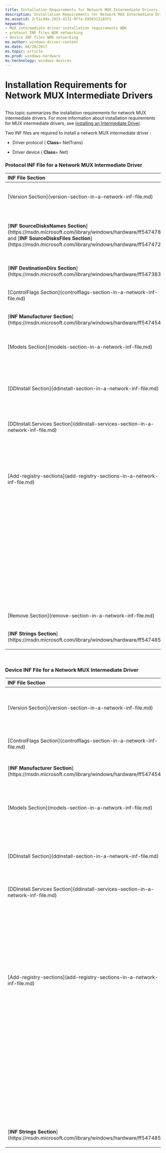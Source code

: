 ```yaml
---
title: Installation Requirements for Network MUX Intermediate Drivers
description: Installation Requirements for Network MUX Intermediate Drivers
ms.assetid: 2c51c40a-2015-4131-9ffa-6956313183f5
keywords:
- MUX intermediate driver installation requirements WDK
- protocol INF files WDK networking
- device INF files WDK networking
ms.author: windows-driver-content
ms.date: 04/20/2017
ms.topic: article
ms.prod: windows-hardware
ms.technology: windows-devices
---
```


# Installation Requirements for Network MUX Intermediate Drivers


## <a href="" id="ddk-installation-requirements-for-network-mux-intermediate-drivers-ng"></a>


This topic summarizes the installation requirements for network MUX intermediate drivers. For more information about installation requirements for MUX intermediate drivers, see [Installing an Intermediate Driver](installing-an-intermediate-driver.md).

Two INF files are required to install a network MUX intermediate driver :

-   Driver protocol ( **Class**= NetTrans)

-   Driver device ( **Class**= Net)

### Protocol INF File for a Network MUX Intermediate Driver

<table>
<colgroup>
<col width="33%" />
<col width="33%" />
<col width="33%" />
</colgroup>
<thead>
<tr class="header">
<th align="left">INF File Section</th>
<th align="left">Status</th>
<th align="left">Comments</th>
</tr>
</thead>
<tbody>
<tr class="odd">
<td align="left"><p>[Version Section](version-section-in-a-network-inf-file.md)</p></td>
<td align="left"><p>Required</p></td>
<td align="left"><p><strong>Class</strong>= NetTrans</p>
<p><strong>ClassGuid</strong>= {4D36E975-E325-11CE-BFC1-08002BE10318}</p></td>
</tr>
<tr class="even">
<td align="left"><p>[<strong>INF SourceDisksNames Section</strong>](https://msdn.microsoft.com/library/windows/hardware/ff547478) and [<strong>INF SourceDisksFiles Section</strong>](https://msdn.microsoft.com/library/windows/hardware/ff547472)</p></td>
<td align="left"><p>Required if ...</p></td>
<td align="left"><p>Required if the INF file is not distributed with Windows 2000. If the INF file is distributed with Windows 2000, a <strong>LayoutFile</strong> entry must be specified in the <strong>Version</strong> section, and the <strong>SourceDisksNames</strong> and <strong>SourceDisksFiles</strong> sections are not used.</p>
<p>No network-specific requirements.</p></td>
</tr>
<tr class="odd">
<td align="left"><p>[<strong>INF DestinationDirs Section</strong>](https://msdn.microsoft.com/library/windows/hardware/ff547383)</p></td>
<td align="left"><p>Required</p></td>
<td align="left"><p>No network-specific requirements.</p></td>
</tr>
<tr class="even">
<td align="left"><p>[ControlFlags Section](controlflags-section-in-a-network-inf-file.md)</p></td>
<td align="left"><p>Optional</p></td>
<td align="left"><p>No network-specific requirements.</p></td>
</tr>
<tr class="odd">
<td align="left"><p>[<strong>INF Manufacturer Section</strong>](https://msdn.microsoft.com/library/windows/hardware/ff547454)</p></td>
<td align="left"><p>Required</p></td>
<td align="left"><p>No network-specific requirements.</p></td>
</tr>
<tr class="even">
<td align="left"><p>[Models Section](models-section-in-a-network-inf-file.md)</p></td>
<td align="left"><p>Required</p></td>
<td align="left"><p>The <em>hw-id</em> should consist of a provider name followed by an underscore and a manufacturer name or the product name--for example: MS_DLC.</p></td>
</tr>
<tr class="odd">
<td align="left"><p>[DDInstall Section](ddinstall-section-in-a-network-inf-file.md)</p></td>
<td align="left"><p>Required</p></td>
<td align="left"><p><strong>Characteristics</strong> entry:</p>
<p>NCF_HAS_UI is required.</p>
<p>The device INF must be copied to the system INF directory, see [Copying INFs](https://msdn.microsoft.com/library/windows/hardware/ff540117).</p></td>
</tr>
<tr class="even">
<td align="left"><p>[DDInstall.Services Section](ddinstall-services-section-in-a-network-inf-file.md)</p></td>
<td align="left"><p>Optional</p></td>
<td align="left"><p>No network-specific requirements.</p></td>
</tr>
<tr class="odd">
<td align="left"><p>[Add-registry-sections](add-registry-sections-in-a-network-inf-file.md)</p></td>
<td align="left"><p>Required</p></td>
<td align="left"><p>Creating the Ndi Key</p>
<p>[Specifying Binding Interfaces](specifying-binding-interfaces.md)</p>
<p>UpperRange:</p>
<p>noupper</p>
<p><strong>LowerRange</strong>:</p>
<p>ethernet, atm, tokenring, serial, fddi, baseband, broadband, arcnet, isdn, localtalk, wan</p></td>
</tr>
<tr class="even">
<td align="left"></td>
<td align="left"><p>Optional</p></td>
<td align="left"><p>[Setting static parameters for the component](setting-static-parameters.md)</p>
<p>[Requiring the Installation of Another Network Component](requiring-the-installation-of-another-network-component.md)</p>
<p>[Specifying service-related values](adding-service-related-values-to-the-ndi-key.md)</p>
<p>[Adding a HelpText Value](adding-a-helptext-value.md)</p>
<p>[Adding Registry Values for a Notify Object](adding-registry-values-for-a-notify-object.md)</p></td>
</tr>
<tr class="odd">
<td align="left"><p>[Remove Section](remove-section-in-a-network-inf-file.md)</p></td>
<td align="left"><p>Optional</p></td>
<td align="left"></td>
</tr>
<tr class="even">
<td align="left"><p>[<strong>INF Strings Section</strong>](https://msdn.microsoft.com/library/windows/hardware/ff547485)</p></td>
<td align="left"><p>Required</p></td>
<td align="left"><p>No network-specific requirements.</p></td>
</tr>
</tbody>
</table>

 

### Device INF File for a Network MUX Intermediate Driver

<table>
<colgroup>
<col width="33%" />
<col width="33%" />
<col width="33%" />
</colgroup>
<thead>
<tr class="header">
<th align="left">INF File Section</th>
<th align="left">Status</th>
<th align="left">Comments</th>
</tr>
</thead>
<tbody>
<tr class="odd">
<td align="left"><p>[Version Section](version-section-in-a-network-inf-file.md)</p></td>
<td align="left"><p>Required</p></td>
<td align="left"><p><strong>Class</strong>= Net</p>
<p><strong>ClassGuid</strong>= {4D36E972-E325-11CE-BFC1-08002BE10318}</p></td>
</tr>
<tr class="even">
<td align="left"><p>[ControlFlags Section](controlflags-section-in-a-network-inf-file.md)</p></td>
<td align="left"><p>Required</p></td>
<td align="left"><p>This section must contain an <strong>ExcludeFromSelect</strong> entry for the device.</p></td>
</tr>
<tr class="odd">
<td align="left"><p>[<strong>INF Manufacturer Section</strong>](https://msdn.microsoft.com/library/windows/hardware/ff547454)</p></td>
<td align="left"><p>Required</p></td>
<td align="left"><p>No network-specific requirements.</p></td>
</tr>
<tr class="even">
<td align="left"><p>[Models Section](models-section-in-a-network-inf-file.md)</p></td>
<td align="left"><p>Required</p></td>
<td align="left"><p>The <em>hw-id</em> should consist of a provider name followed by an underscore and a manufacturer name or the product name--for example: MS_DLC.</p></td>
</tr>
<tr class="odd">
<td align="left"><p>[DDInstall Section](ddinstall-section-in-a-network-inf-file.md)</p></td>
<td align="left"><p>Required</p></td>
<td align="left"><p><strong>Characteristics</strong> entry:</p>
<p>NCF_VIRTUAL is required. NCF_HIDDEN and NCF_NOT_USER_REMOVABLE are optional.</p></td>
</tr>
<tr class="even">
<td align="left"><p>[DDInstall.Services Section](ddinstall-services-section-in-a-network-inf-file.md)</p></td>
<td align="left"><p>Required</p></td>
<td align="left"><p>No network-specific requirements.</p></td>
</tr>
<tr class="odd">
<td align="left"><p>[Add-registry-sections](add-registry-sections-in-a-network-inf-file.md)</p></td>
<td align="left"><p>Required</p></td>
<td align="left"><p>Creating the Ndi Key</p>
<p>[Specifying service-related values](adding-service-related-values-to-the-ndi-key.md)</p>
<p>[Specifying Binding Interfaces](specifying-binding-interfaces.md)</p>
<p>Allowable binding interfaces:</p>
<p><strong>UpperRange</strong>:</p>
<p>ndis5, ndisatm, ndiswan, ndiscowan, noupper, ndis5_atalk, ndis5_dlc, ndis5_ip, ndis5_ipx, ndis5_nbf, ndis5_streams</p>
<p>LowerRange:</p>
<p>nolower</p></td>
</tr>
<tr class="even">
<td align="left"></td>
<td align="left"><p>Optional</p></td>
<td align="left"><p>[Setting static parameters for the component](setting-static-parameters.md)</p>
<p>[Requiring the Installation of Another Network Component](requiring-the-installation-of-another-network-component.md)</p></td>
</tr>
<tr class="odd">
<td align="left"><p>[<strong>INF Strings Section</strong>](https://msdn.microsoft.com/library/windows/hardware/ff547485)</p></td>
<td align="left"><p>Required</p></td>
<td align="left"><p>No network-specific requirements.</p></td>
</tr>
</tbody>
</table>

 

 

 





